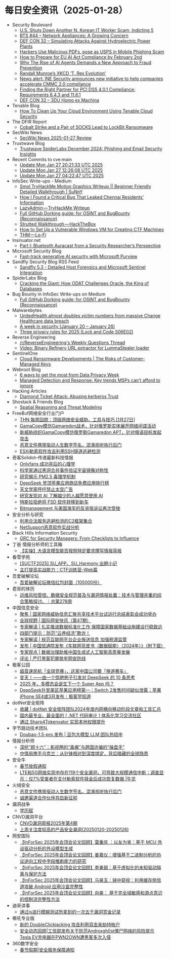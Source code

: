 # 每日安全资讯（2025-01-28）

- Security Boulevard
  - [U.S. Shuts Down Another N. Korean IT Worker Scam, Indicting 5](https://securityboulevard.com/2025/01/u-s-shuts-down-another-n-korean-it-worker-scam-indicting-5/)
  - [BTS #44 – Network Appliances: A Growing Concern](https://securityboulevard.com/2025/01/bts-44-network-appliances-a-growing-concern/)
  - [DEF CON 32 –  Simulating Attacks Against Hydroelectric Power Plants](https://securityboulevard.com/2025/01/def-con-32-simulating-attacks-against-hydroelectric-power-plants/)
  - [Hackers Use Malicious PDFs, pose as USPS in Mobile Phishing Scam](https://securityboulevard.com/2025/01/hackers-use-malicious-pdfs-pose-as-usps-in-mobile-phishing-scam/)
  - [How to Prepare for EU AI Act Compliance by February 2nd](https://securityboulevard.com/2025/01/how-to-prepare-for-eu-ai-act-compliance-by-february-2nd/)
  - [Why The Rise of AI Agents Demands a New Approach to Fraud Prevention](https://securityboulevard.com/2025/01/why-the-rise-of-ai-agents-demands-a-new-approach-to-fraud-prevention/)
  - [Randall Munroe’s XKCD ‘T. Rex Evolution’](https://securityboulevard.com/2025/01/randall-munroes-xkcd-t-rex-evolution/)
  - [News alert: INE Security announces new initiative to help companies accelerate CMMC 2.0 compliance](https://securityboulevard.com/2025/01/news-alert-ine-security-announces-new-initiative-to-help-companies-accelerate-cmmc-2-0-compliance/)
  - [Finding the Right Partner for PCI DSS 4.0.1 Compliance: Requirements 6.4.3 and 11.6.1](https://securityboulevard.com/2025/01/finding-the-right-partner-for-pci-dss-4-0-1-compliance-requirements-6-4-3-and-11-6-1/)
  - [DEF CON 32 – 3DU Homo ex Machina](https://securityboulevard.com/2025/01/def-con-32-3du-homo-ex-machina/)
- Tenable Blog
  - [How To Clean Up Your Cloud Environment Using Tenable Cloud Security](https://www.tenable.com/blog/how-to-clean-up-your-cloud-environment-using-tenable-cloud-security)
- The DFIR Report
  - [Cobalt Strike and a Pair of SOCKS Lead to LockBit Ransomware](https://thedfirreport.com/2025/01/27/cobalt-strike-and-a-pair-of-socks-lead-to-lockbit-ransomware/)
- SecWiki News
  - [SecWiki News 2025-01-27 Review](http://www.sec-wiki.com/?2025-01-27)
- Trustwave Blog
  - [Trustwave SpiderLabs December 2024: Phishing and Email Security Insights](https://www.trustwave.com/en-us/resources/blogs/trustwave-blog/trustwave-spiderlabs-december-2024-phishing-and-email-security-insights/)
- Recent Commits to cve:main
  - [Update Mon Jan 27 20:21:33 UTC 2025](https://github.com/trickest/cve/commit/b903cf9055faa0f09065ced5de7f9194a3b1a063)
  - [Update Mon Jan 27 12:26:08 UTC 2025](https://github.com/trickest/cve/commit/c02fdccf98aca92096b385e95013782e5a87f8d6)
  - [Update Mon Jan 27 04:22:47 UTC 2025](https://github.com/trickest/cve/commit/863bfc48e5dd52b0ac34eca3b6ccfca2ae091c10)
- InfoSec Write-ups - Medium
  - [Smol TryHackMe Motion Graphics Writeup || Beginner Friendly Detailed Walkthrough | SuNnY](https://infosecwriteups.com/smol-tryhackme-motion-graphics-writeup-beginner-friendly-detailed-walkthrough-sunny-02dca60ce54f?source=rss----7b722bfd1b8d---4)
  - [How I Found a Critical Bug That Leaked Chennai Residents’ Information](https://infosecwriteups.com/how-i-found-a-critical-bug-that-leaked-chennai-residents-information-5f8dc5685b92?source=rss----7b722bfd1b8d---4)
  - [LazyAdmin — TryHackMe Writeup](https://infosecwriteups.com/lazyadmin-tryhackme-writeup-430d4816bf7f?source=rss----7b722bfd1b8d---4)
  - [Full GitHub Dorking guide: for OSINT and BugBounty (Reconnaissance)](https://infosecwriteups.com/full-github-dorking-guide-for-osint-and-bugbounty-reconnaissance-27557fb67ee0?source=rss----7b722bfd1b8d---4)
  - [Strutted Walkthrough — HackTheBox](https://infosecwriteups.com/strutted-walkthrough-hackthebox-481d056eb559?source=rss----7b722bfd1b8d---4)
  - [How to Set Up a Vulnerable Windows VM for Creating CTF Machines](https://infosecwriteups.com/how-to-set-up-a-vulnerable-windows-vm-for-creating-ctf-machines-63db77ccbdcf?source=rss----7b722bfd1b8d---4)
  - [THM — Lo-Fi](https://infosecwriteups.com/thm-lo-fi-7034636e6b43?source=rss----7b722bfd1b8d---4)
- Insinuator.net
  - [Part I: Bluetooth Auracast from a Security Researcher’s Perspective](https://insinuator.net/2025/01/auracast-part1/)
- Microsoft Security Blog
  - [Fast-track generative AI security with Microsoft Purview](https://www.microsoft.com/en-us/security/blog/2025/01/27/fast-track-generative-ai-security-with-microsoft-purview/)
- Sandfly Security Blog RSS Feed
  - [Sandfly 5.3 - Detailed Host Forensics and Microsoft Sentinel Integration](https://sandflysecurity.com/about-us/news/sandfly-5-3-detailed-host-forensics-and-microsoft-sentinel-integration/)
- SpiderLabs Blog
  - [Cracking the Giant: How ODAT Challenges Oracle, the King of Databases](https://www.trustwave.com/en-us/resources/blogs/spiderlabs-blog/cracking-the-giant-how-odat-challenges-oracle-the-king-of-databases/)
- Bug Bounty in InfoSec Write-ups on Medium
  - [Full GitHub Dorking guide: for OSINT and BugBounty (Reconnaissance)](https://infosecwriteups.com/full-github-dorking-guide-for-osint-and-bugbounty-reconnaissance-27557fb67ee0?source=rss----7b722bfd1b8d--bug_bounty)
- Malwarebytes
  - [UnitedHealth almost doubles victim numbers from massive Change Healthcare data breach](https://www.malwarebytes.com/blog/news/2025/01/unitedhealth-almost-doubles-victim-numbers-from-massive-change-healthcare-data-breach)
  - [A week in security (January 20 &#8211; January 26)](https://www.malwarebytes.com/blog/news/2025/01/a-week-in-security-january-20-january-26)
  - [Three privacy rules for 2025 (Lock and Code S06E02)](https://www.malwarebytes.com/blog/podcast/2025/01/three-privacy-rules-for-2025-lock-and-code-s06e02)
- Reverse Engineering
  - [/r/ReverseEngineering's Weekly Questions Thread](https://www.reddit.com/r/ReverseEngineering/comments/1ib336t/rreverseengineerings_weekly_questions_thread/)
  - [Video: Binary Refinery URL extractor for LummaStealer loader](https://www.reddit.com/r/ReverseEngineering/comments/1iazq8n/video_binary_refinery_url_extractor_for/)
- SentinelOne
  - [Cloud Ransomware Developments | The Risks of Customer-Managed Keys](https://www.sentinelone.com/blog/cloud-ransomware-developments-the-risks-of-customer-managed-keys/)
- Webroot Blog
  - [6 ways to get the most from Data Privacy Week](https://www.webroot.com/blog/2025/01/27/6-ways-to-get-the-most-from-data-privacy-week/)
  - [Managed Detection and Response: Key trends MSPs can’t afford to ignore](https://www.webroot.com/blog/2025/01/27/managed-detection-and-response-key-trends-msps-cant-afford-to-ignore/)
- Hacking Articles
  - [Diamond Ticket Attack: Abusing kerberos Trust](https://www.hackingarticles.in/diamond-ticket-attack-abusing-kerberos-trust/)
- Shostack & Friends Blog
  - [Spatial Reasoning and Threat Modeling](https://shostack.org/blog/spatial-reasoning-and-threat-modeing/)
- FreeBuf网络安全行业门户
  - [THN 每周回顾：顶级网络安全威胁、工具与技巧 [1月27日]](https://www.freebuf.com/vuls/420917.html)
  - [GamaCopy模仿Gamaredon战术，针对俄罗斯实体展开网络间谍活动](https://www.freebuf.com/articles/network/420909.html)
  - [新威胁组织GamaCopy模仿俄罗斯Gamaredon APT，针对俄语目标发起攻击](https://www.freebuf.com/articles/endpoint/420915.html)
  - [恶意文件携带驱动人生数字签名，混淆视听执行后门](https://www.freebuf.com/news/420885.html)
  - [ESXi勒索软件攻击利用SSH隧道逃避检测](https://www.freebuf.com/articles/es/420911.html)
- 奇客Solidot–传递最新科技情报
  - [Onlyfans 成功背后的心理学](https://www.solidot.org/story?sid=80440)
  - [科学家通过黑洞合并事件验证宇宙镜像对称性](https://www.solidot.org/story?sid=80439)
  - [研究揭示 PM2.5 毒理学机制](https://www.solidot.org/story?sid=80438)
  - [DeepSeek 登顶苹果应用商店免费应用排行榜](https://www.solidot.org/story?sid=80437)
  - [天文学家呼吁禁止太空广告](https://www.solidot.org/story?sid=80436)
  - [研究发现对 AI 了解越少的人越愿意使用 AI](https://www.solidot.org/story?sid=80435)
  - [特斯拉拒绝将 FSD 软件转移到新车](https://www.solidot.org/story?sid=80434)
  - [Bitmanagement 与美国海军的反盗版诉讼再次受挫](https://www.solidot.org/story?sid=80433)
- 安全分析与研究
  - [利用合法服务逃避检测的C2框架集合](https://mp.weixin.qq.com/s?__biz=MzA4ODEyODA3MQ==&mid=2247490200&idx=1&sn=7ded05c5e8fcfb1f9411a02872d16b97&chksm=902fb5b0a7583ca6b9d070be9f189689dd4947d6b3cd745aa9f60a0f8b4753a861b6fb648957&scene=58&subscene=0#rd)
  - [NetSupport恶意软件实战分析](https://mp.weixin.qq.com/s?__biz=MzA4ODEyODA3MQ==&mid=2247490200&idx=2&sn=6314bb9f1aaf1b510571b88dba47f6c6&chksm=902fb5b0a7583ca6e350050607a7974c961c89efe6bebff6360180ccda873aeec6cac61a7981&scene=58&subscene=0#rd)
- Black Hills Information Security
  - [GRC for Security Managers: From Checklists to Influence](https://www.blackhillsinfosec.com/grc-for-security-managers-wrapup/)
- 丁爸 情报分析师的工具箱
  - [【实操】大语言模型能否按照特定要求撰写情报简报](https://mp.weixin.qq.com/s?__biz=MzI2MTE0NTE3Mw==&mid=2651148703&idx=1&sn=c924baf97ad0b03dd7fb0f48ff913106&chksm=f1af26a5c6d8afb3022277d9121d65514f7d642109b5cc100fd1264fd42ddb72d63aae8c2e43&scene=58&subscene=0#rd)
- 看雪学苑
  - [[SUCTF2025] SU_APP、SU_Harmony 出题小记](https://mp.weixin.qq.com/s?__biz=MjM5NTc2MDYxMw==&mid=2458589294&idx=1&sn=9843c5f997dc4268b2cceefeef11c2d9&chksm=b18c28e486fba1f2def30ae2ad36fb881a2d6b3ae21e83fb24cd04f74d14f7fbfae69daac012&scene=58&subscene=0#rd)
  - [主打提高实战能力：CTF训练营-Web篇](https://mp.weixin.qq.com/s?__biz=MjM5NTc2MDYxMw==&mid=2458589294&idx=2&sn=b3ce8734cd9334e9dd50ed637685ef01&chksm=b18c28e486fba1f26a5b9b0ff4c245f804d7b5bf346992a0ddef298cd610ea4c06ec61e36f24&scene=58&subscene=0#rd)
- 吾爱破解论坛
  - [吾爱破解论坛微信红包封面（105000份）](https://mp.weixin.qq.com/s?__biz=MjM5Mjc3MDM2Mw==&mid=2651141642&idx=1&sn=dbc86b6bb93f87ff6b37ff25887ea8ab&chksm=bd50a65e8a272f487fe50c942a392975c1b2f40c830799f082a541fb014f24452a88f9b03c18&scene=58&subscene=0#rd)
- 君哥的体历
  - [运维风险管控、数据安全规范普及与漏洞情报处置：技术与管理并重的综合策略探讨。｜总第278周](https://mp.weixin.qq.com/s?__biz=MzI2MjQ1NTA4MA==&mid=2247491776&idx=1&sn=4e17c660387c6776b88e397c64e7ed57&chksm=ea484a87dd3fc3919e9026124b6bc0ba8b63b525d5d9b381260922106e0c8fca0d924c4c1bc5&scene=58&subscene=0#rd)
- 中国信息安全
  - [聚焦 | 国家网络威胁信息汇聚共享技术平台试运行总结表彰会成功举办](https://mp.weixin.qq.com/s?__biz=MzA5MzE5MDAzOA==&mid=2664235892&idx=1&sn=7fbcbb0883b6c65f4e3ba90ca09cccb7&chksm=8b58018dbc2f889be69ce98bffbb8700788264b4674a06edae6f3bf279bbde06a7fb39fc0778&scene=58&subscene=0#rd)
  - [全球视野 | 国际网安快讯（第47期）](https://mp.weixin.qq.com/s?__biz=MzA5MzE5MDAzOA==&mid=2664235892&idx=2&sn=08a60783ca81347f55ac588740b70769&chksm=8b58018dbc2f889b07208718f2d827850ae2e964d65cfa90e842cdf6a10017f45ca80902cce0&scene=58&subscene=0#rd)
  - [专家解读 | 扎实推进数据标准化工作 保障国家数据基础设施建设行稳致远](https://mp.weixin.qq.com/s?__biz=MzA5MzE5MDAzOA==&mid=2664235892&idx=3&sn=60fe07f5134c5dcdf56d12ae7a8a6f6f&chksm=8b58018dbc2f889b91b925e9e99f943eb4e141139265dd2619cbcb7539ff4d1feb896ec1b3b5&scene=58&subscene=0#rd)
  - [四部门提示：防范“云养经济”欺诈！](https://mp.weixin.qq.com/s?__biz=MzA5MzE5MDAzOA==&mid=2664235892&idx=4&sn=e08fb24557851d99e80e4c6209a72e03&chksm=8b58018dbc2f889bf575dd94acf5c653e8345717700f5a66d66444326c0e8254fa40351c4c22&scene=58&subscene=0#rd)
  - [专家解读 | 规范互联网平台企业报送信息 加强税源监管](https://mp.weixin.qq.com/s?__biz=MzA5MzE5MDAzOA==&mid=2664235892&idx=5&sn=9a656024279a6e896c92ce522318f0f9&chksm=8b58018dbc2f889b133dcd409bdae5218c53a73c4bb07029a09b2ad2c68aefeb13bcf03e65ea&scene=58&subscene=0#rd)
  - [发布 | 中国信通院发布《车联网蓝皮书（数据赋能）（2024年）》（附下载）](https://mp.weixin.qq.com/s?__biz=MzA5MzE5MDAzOA==&mid=2664235892&idx=6&sn=4f29a9e415b95ec39af7c39c827ca8c6&chksm=8b58018dbc2f889b275a166290ba46af1f9486655da918e0239a1c03e50ba180c0e23d550e1a&scene=58&subscene=0#rd)
  - [专家观点 | 数据治理助推中国生成式人工智能高质量发展](https://mp.weixin.qq.com/s?__biz=MzA5MzE5MDAzOA==&mid=2664235892&idx=7&sn=20d279dc28a3b944e6b08da8d0389648&chksm=8b58018dbc2f889b9b6c89092f8cba2bb490d27fc2b4b445f543c8ee998827a6e62a888bef51&scene=58&subscene=0#rd)
  - [评论 | 严打黑客犯罪筑牢网安防线](https://mp.weixin.qq.com/s?__biz=MzA5MzE5MDAzOA==&mid=2664235892&idx=8&sn=a3453b1c835acec8834fbd5ff7af2441&chksm=8b58018dbc2f889b114f424c5cbc8fe72002e287bd824755f2bf4fe876eb53a3990490582cb1&scene=58&subscene=0#rd)
- 极客公园
  - [超音速民航「全球竞赛」，这家中国公司要「换道赛车」](https://mp.weixin.qq.com/s?__biz=MTMwNDMwODQ0MQ==&mid=2653072943&idx=1&sn=ffb269408b68f9e0288deb4a716e35a5&chksm=7e57d39949205a8fcb59175315452b11b6aa0621056de0de1b1c687d1a376823a493833406ad&scene=58&subscene=0#rd)
  - [变天！——由一个惊艳例子引发对 DeepSeek 的 10 条思考](https://mp.weixin.qq.com/s?__biz=MTMwNDMwODQ0MQ==&mid=2653072943&idx=2&sn=42192769f13fb530fa9d3e23e0ad898c&chksm=7e57d39949205a8f43d40b81d6f0eeb1f919cf2f591666e28604cf8442613d9c9b06c3d6520e&scene=58&subscene=0#rd)
  - [2025 年，多模态会诞生下一个 Super App 吗？](https://mp.weixin.qq.com/s?__biz=MTMwNDMwODQ0MQ==&mid=2653072869&idx=1&sn=12adc42065f8f5e00bc46673e247f39b&chksm=7e57d05349205945bf789818c879903e56ec41dee196f11a2c2eb03e570dbb7d37f5276ddf06&scene=58&subscene=0#rd)
  - [DeepSeek升至美区苹果应用榜第一；Switch 2发售时间疑似泄露；苹果iPhone SE4或3月发布｜极客早知道](https://mp.weixin.qq.com/s?__biz=MTMwNDMwODQ0MQ==&mid=2653072885&idx=1&sn=7e5a3b9e6ca75e1cde3533d9d9979269&chksm=7e57d0434920595525c153f6692cab3f51588c07e99b811fa04650161507b68ef8826215554a&scene=58&subscene=0#rd)
- dotNet安全矩阵
  - [收藏 | dotNet 安全矩阵团队2024年度内网横向移动阶段文章和工具汇总](https://mp.weixin.qq.com/s?__biz=MzUyOTc3NTQ5MA==&mid=2247498493&idx=1&sn=0d58ecc98d8333a349c3712d4c129203&chksm=fa595410cd2edd062276b3223d5124040f319e19ba6ea3217db7d2e4d66add50a2c28fe6313a&scene=58&subscene=0#rd)
  - [国内最专业、最全面的 [ .NET 代码审计 ] 体系化学习交流社区](https://mp.weixin.qq.com/s?__biz=MzUyOTc3NTQ5MA==&mid=2247498493&idx=2&sn=42328f97d2cb9e8a7299d8948372c706&chksm=fa595410cd2edd060e5fd0741bf0e131d3cd04fafec5389c16758b57d4443a69e9583caee479&scene=58&subscene=0#rd)
  - [通过 Sharp4Tokenvator 实现本地权限提升](https://mp.weixin.qq.com/s?__biz=MzUyOTc3NTQ5MA==&mid=2247498493&idx=3&sn=d4029c2b542db791a7c4a70127b369fc&chksm=fa595410cd2edd069e4d76454b7789a94293ccb94a2ca643ad9f8b6bb7689ce4f47c1adf7a35&scene=58&subscene=0#rd)
- 字节跳动技术团队
  - [Doubao-1.5-pro 发布 | 豆包大模型 LLM 团队热招中](https://mp.weixin.qq.com/s?__biz=MzI1MzYzMjE0MQ==&mid=2247512992&idx=1&sn=a2ed4bf409a9abb86118650e264e8c27&chksm=e9d37842dea4f1548fa971b2742cd34f4920526a6f0b47f86d0fb2a21fc099e27b42ad9f311f&scene=58&subscene=0#rd)
- 情报分析师
  - [深挖“颜十六”：影视圈的“毒瘤”与跨国诈骗的“操盘手”](https://mp.weixin.qq.com/s?__biz=MzA3Mjc1MTkwOA==&mid=2650559276&idx=1&sn=031b0b5216b2db6c8a00f413e26ddcb0&chksm=87117d67b066f4718e1e8c4668285b5b2e2f1516a4c29ae581a945f427b952a45f7b90bb7cb3&scene=58&subscene=0#rd)
  - [中情局携手乌克兰：从针锋相对到深度绑定，背后暗藏的全球隐患](https://mp.weixin.qq.com/s?__biz=MzA3Mjc1MTkwOA==&mid=2650559276&idx=2&sn=43bf564f5b1729bfe0286075d2cbc790&chksm=87117d67b066f471cc064ed852c6dfb97f82886b78a1b56aa647781834ebf0d1af0fec3e978a&scene=58&subscene=0#rd)
- 安全牛
  - [春节放假通知](https://mp.weixin.qq.com/s?__biz=MjM5Njc3NjM4MA==&mid=2651134996&idx=1&sn=1c7920ea6f4ee8c218f4ff5dfcc4b28c&chksm=bd15acc78a6225d1f846166029b745338e146775f7f660efefe8493f1aa89f4e08347b6475c7&scene=58&subscene=0#rd)
  - [LTE和5G网络实现中存在119个安全漏洞，可导致大规模通信中断；调查显示：仅7%受害者在支付勒索软件赎金后成功恢复数据 |牛览](https://mp.weixin.qq.com/s?__biz=MjM5Njc3NjM4MA==&mid=2651134996&idx=2&sn=82356d56bcca2787f9016513ed4f3cbf&chksm=bd15acc78a6225d149fe16de3316f0735ac8eb52adf8cea1638c72eb92dc9122d6eb960a5ce0&scene=58&subscene=0#rd)
- 火绒安全
  - [恶意文件携带驱动人生数字签名，混淆视听执行后门](https://mp.weixin.qq.com/s?__biz=MzI3NjYzMDM1Mg==&mid=2247522002&idx=1&sn=873e1bfdf5c988f9b559733786cfa7ce&chksm=eb7048eddc07c1fb7225e466c76efcdf6e6a1c2632bf3cd10068ebec8ac9c6675090f5f94a2b&scene=58&subscene=0#rd)
  - [诚邀渠道合作伙伴共启新征程](https://mp.weixin.qq.com/s?__biz=MzI3NjYzMDM1Mg==&mid=2247522002&idx=2&sn=c4d71fab7b6251cbfc896cacdff28134&chksm=eb7048eddc07c1fb82edefd16f8fb8288c55cb69ce8473939c2d858863e391e6d043a3bb7f89&scene=58&subscene=0#rd)
- 漏洞战争
  - [学历赋](https://mp.weixin.qq.com/s?__biz=MzU0MzgzNTU0Mw==&mid=2247485935&idx=1&sn=c9ad7ddf99eb58464e3f86507a44ea7a&chksm=fb041d17cc73940154677fad437801a70ad48959c1dd49fdcb52af2495a7018c01c509eb433a&scene=58&subscene=0#rd)
- CNVD漏洞平台
  - [CNVD漏洞周报2025年第4期](https://mp.weixin.qq.com/s?__biz=MzU3ODM2NTg2Mg==&mid=2247495739&idx=1&sn=70bff0dcfddcafcf645feed59f012888&chksm=fd74c0f2ca0349e471d5a0cede4e3ed7bdd0d788c211c68cc80dfd224e519f19650dbc8d8c70&scene=58&subscene=0#rd)
  - [上周关注度较高的产品安全漏洞(20250120-20250126)](https://mp.weixin.qq.com/s?__biz=MzU3ODM2NTg2Mg==&mid=2247495739&idx=2&sn=c1eb11a7df482ea02fe0bb114eaa29bc&chksm=fd74c0f2ca0349e47edcfe201c0666f5f1252b026ececf6de03bbe19fda17ce7ae900d728649&scene=58&subscene=0#rd)
- 网安国际
  - [【InForSec 2025年会顶会论文回顾】雷重庆 ：以友为鉴：基于 MCU 外设驱动分析的外设模型生成](https://mp.weixin.qq.com/s?__biz=MzA4ODYzMjU0NQ==&mid=2652317462&idx=1&sn=f826132e0f6fa3183c04badd0fa5dae0&chksm=8bc4ba98bcb3338ebd4c95535b024fb2d0951f24bd5c6220286b8f0e82cf6e3ed30fe77a6690&scene=58&subscene=0#rd)
  - [【InForSec 2025年会顶会论文回顾】姜嘉仪：增强基于二进制分析的协议逆向工程中字段推断能力的研究](https://mp.weixin.qq.com/s?__biz=MzA4ODYzMjU0NQ==&mid=2652317462&idx=2&sn=136962e4a93d95b67fdc6518671af5e4&chksm=8bc4ba98bcb3338e45009a0994535a27c07c8a156be33fa8f7baf2d45b20e61c5bb48fa202d8&scene=58&subscene=0#rd)
  - [【InForSec 2025年会顶会论文回顾】李勇钢：基于虚拟化的未知驱动隔离与保护方法](https://mp.weixin.qq.com/s?__biz=MzA4ODYzMjU0NQ==&mid=2652317462&idx=3&sn=f21f4c9bf0cef097103e6505e6964774&chksm=8bc4ba98bcb3338ede7044a70a7f51fa822aed833fe94983e8164af7b05be3eda9dc94bbfdb9&scene=58&subscene=0#rd)
  - [【InForSec 2025年会顶会论文回顾】马昊玉：镜中窥视：利用缓存侧信道攻破 Android 应用沙盒完整性](https://mp.weixin.qq.com/s?__biz=MzA4ODYzMjU0NQ==&mid=2652317462&idx=4&sn=af78d0a1dc313ed16e1ce158f5556a0e&chksm=8bc4ba98bcb3338e8fbc65c1337d3af8ce4cdc1b60706c6dcbd92114dec43b23f09411cd3af7&scene=58&subscene=0#rd)
  - [【InForSec 2025年会顶会论文回顾】向昊： 基于完全域敏感和源点意识的控制流完整性方法](https://mp.weixin.qq.com/s?__biz=MzA4ODYzMjU0NQ==&mid=2652317462&idx=5&sn=4f9bf219ac43637893b96266671c7f9b&chksm=8bc4ba98bcb3338eaa76ba29a15693a8cd7fdce579502c0ca5f68c46e4d44b1bee8ae278dc8b&scene=58&subscene=0#rd)
- 迪哥讲事
  - [通过js进行模糊测试所拿到的一次五千漏洞赏金记录](https://mp.weixin.qq.com/s?__biz=MzIzMTIzNTM0MA==&mid=2247496957&idx=1&sn=5ef897f46f3bf16bce1a83b45b0611c3&chksm=e8a5fe9edfd27788ba026eddd3fbb4541a0037c8be19dcb77460d206bd14339fb2c1bd0ebf83&scene=58&subscene=0#rd)
- 嘶吼专业版
  - [新的 DoubleClickjacking 攻击利用双击来劫持帐户](https://mp.weixin.qq.com/s?__biz=MzI0MDY1MDU4MQ==&mid=2247580993&idx=1&sn=9cef8f9e885411deefa3dd1718756bec&chksm=e9146d7bde63e46d6f0696852e5e5dc1ea9b2c6006db56346d548914ef0d50494db9f8fafe58&scene=58&subscene=0#rd)
  - [安全动态回顾|工信部发布关于防范Androxgh0st僵尸网络的风险提示 Tesla EV充电器在PWN2OWN遭黑客多次入侵](https://mp.weixin.qq.com/s?__biz=MzI0MDY1MDU4MQ==&mid=2247580993&idx=2&sn=790649df6d58dba77660759df720c892&chksm=e9146d7bde63e46d5df8acb5d88a467ae8534a921ea900181bdacf12e66a11088693b337bd86&scene=58&subscene=0#rd)
- 360数字安全
  - [春节假期|安全服务保障通知](https://mp.weixin.qq.com/s?__biz=MzA4MTg0MDQ4Nw==&mid=2247579262&idx=1&sn=e7e448b49217ce28a44f40bf153ac506&chksm=9f8d2676a8faaf60074a2e9aa0130c961d6ddf5f7f8fd7f9ab0fdafe915fd4058dff6dc59310&scene=58&subscene=0#rd)
